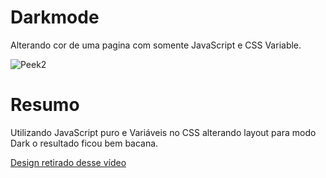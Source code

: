 # Darkmode
Alterando cor de uma pagina com  somente JavaScript e CSS  Variable.

![Peek2](https://user-images.githubusercontent.com/60434681/80225611-ac3dde80-8621-11ea-9743-ea8aa98d7f11.gif)


# Resumo
Utilizando JavaScript puro e Variáveis no CSS alterando layout para modo Dark o resultado ficou bem bacana.


[Design retirado desse vídeo ](https://www.youtube.com/watch?v=BvhYm0BOLvA)
